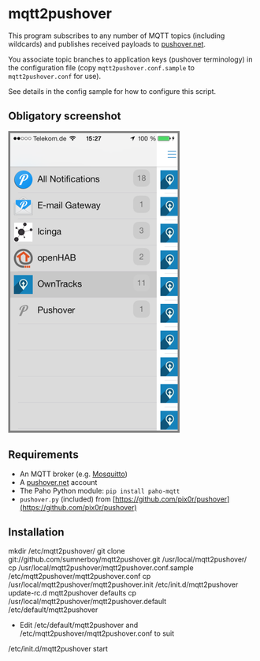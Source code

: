 # mqtt2pushover

This program subscribes to any number of MQTT topics (including wildcards) and publishes received payloads to [pushover.net](https://pushover.net).

You associate topic branches to application keys (pushover terminology) in the configuration file (copy `mqtt2pushover.conf.sample` to `mqtt2pushover.conf` for use). 

See details in the config sample for how to configure this script.

## Obligatory screenshot

![pushover on iOS](screenshot.png)

## Requirements

* An MQTT broker (e.g. [Mosquitto](http://mosquitto.org))
* A [pushover.net](https://pushover.net/) account
* The Paho Python module: `pip install paho-mqtt`
* `pushover.py` (included) from [https://github.com/pix0r/pushover](https://github.com/pix0r/pushover)

## Installation

mkdir /etc/mqtt2pushover/
git clone git://github.com/sumnerboy/mqtt2pushover.git /usr/local/mqtt2pushover/
cp /usr/local/mqtt2pushover/mqtt2pushover.conf.sample /etc/mqtt2pushover/mqtt2pushover.conf
cp /usr/local/mqtt2pushover/mqtt2pushover.init /etc/init.d/mqtt2pushover
update-rc.d mqtt2pushover defaults
cp /usr/local/mqtt2pushover/mqtt2pushover.default /etc/default/mqtt2pushover

* Edit /etc/default/mqtt2pushover and /etc/mqtt2pushover/mqtt2pushover.conf to suit

/etc/init.d/mqtt2pushover start
